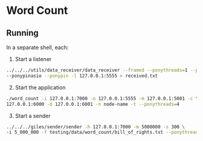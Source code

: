 # Word Count

## Running

In a separate shell, each:

1. Start a listener

```bash
../../../utils/data_receiver/data_receiver --framed --ponythreads=1 --ponynoblock \
--ponypinasio --ponypin -l 127.0.0.1:5555 > received.txt
```

2. Start the application

```bash
./word_count -i 127.0.0.1:7000 -o 127.0.0.1:5555 -m 127.0.0.1:5001 -c \
127.0.0.1:6000 -d 127.0.0.1:6001 -n node-name -t --ponythreads=4
```

3. Start a sender

```bash
../../../giles/sender/sender -h 127.0.0.1:7000 -m 5000000 -s 300 \
-i 5_000_000 -f testing/data/word_count/bill_of_rights.txt --ponythreads=1
```
